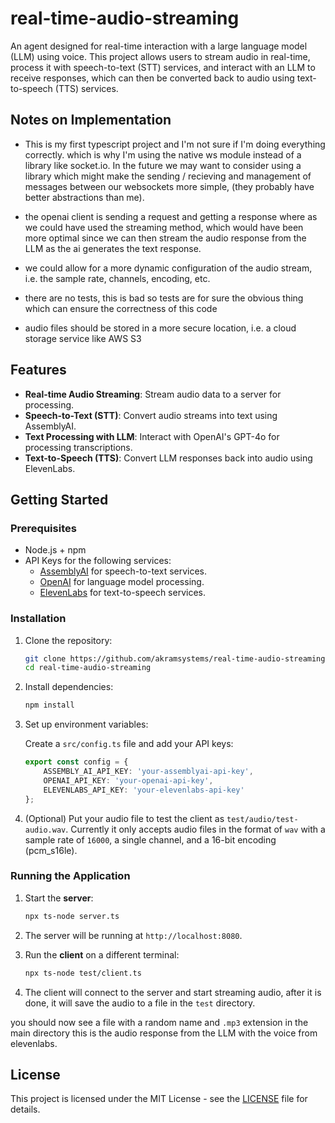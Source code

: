 # real-time-audio-streaming

An agent designed for real-time interaction with a large language model (LLM) using voice. This project allows users to stream audio in real-time, process it with speech-to-text (STT) services, and interact with an LLM to receive responses, which can then be converted back to audio using text-to-speech (TTS) services.

## Notes on Implementation

- This is my first typescript project and I'm not sure if I'm doing everything correctly. which is why I'm using the native ws module instead of a library like socket.io. In the future we may want to consider using a library which might make the sending / recieving and management of messages between our websockets more simple, (they probably have better abstractions than me).

-  the openai client is sending a request and getting a response where as we could have used the streaming method, which would have been more optimal since we can then stream the audio response from the LLM as the ai generates the text response.

- we could allow for a more dynamic configuration of the audio stream, i.e. the sample rate, channels, encoding, etc.

- there are no tests, this is bad so tests are for sure the obvious thing which can ensure the correctness of this code

- audio files should be stored in a more secure location, i.e. a cloud storage service like AWS S3


## Features

- **Real-time Audio Streaming**: Stream audio data to a server for processing.
- **Speech-to-Text (STT)**: Convert audio streams into text using AssemblyAI.
- **Text Processing with LLM**: Interact with OpenAI's GPT-4o for processing transcriptions.
- **Text-to-Speech (TTS)**: Convert LLM responses back into audio using ElevenLabs.

## Getting Started

### Prerequisites

- Node.js + npm
- API Keys for the following services:
    - [AssemblyAI](https://www.assemblyai.com/) for speech-to-text services. 
    - [OpenAI](https://www.openai.com/) for language model processing. 
    - [ElevenLabs](https://www.elevenlabs.io/) for text-to-speech services.


### Installation

1. Clone the repository:

   ```bash
   git clone https://github.com/akramsystems/real-time-audio-streaming
   cd real-time-audio-streaming
   ```

2. Install dependencies:

   ```bash
   npm install
   ```

3. Set up environment variables:

   Create a `src/config.ts` file and add your API keys:

   ```typescript
   export const config = {
       ASSEMBLY_AI_API_KEY: 'your-assemblyai-api-key',
       OPENAI_API_KEY: 'your-openai-api-key',
       ELEVENLABS_API_KEY: 'your-elevenlabs-api-key'
   };
   ```

4. (Optional) Put your audio file to test the client as `test/audio/test-audio.wav`.  Currently it only accepts audio files in the format of `wav` with a sample rate of `16000`, a single channel, and a 16-bit encoding (pcm_s16le).



### Running the Application

1. Start the __server__:

   ```bash
   npx ts-node server.ts
   ```

2. The server will be running at `http://localhost:8080`.

3. Run the __client__ on a different terminal:

   ```bash
   npx ts-node test/client.ts
   ```

4. The client will connect to the server and start streaming audio, after it is done, it will save the audio to a file in the `test` directory.

you should now see a file with a random name and `.mp3` extension in the main directory this is the audio response from the LLM with the voice from elevenlabs.


## License

This project is licensed under the MIT License - see the [LICENSE](LICENSE) file for details.

